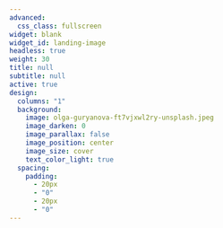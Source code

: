 ```yaml
---
advanced:
  css_class: fullscreen
widget: blank
widget_id: landing-image
headless: true
weight: 30
title: null
subtitle: null
active: true
design:
  columns: "1"
  background:
    image: olga-guryanova-ft7vjxwl2ry-unsplash.jpeg
    image_darken: 0
    image_parallax: false
    image_position: center
    image_size: cover
    text_color_light: true
  spacing:
    padding:
      - 20px
      - "0"
      - 20px
      - "0"
---
```

